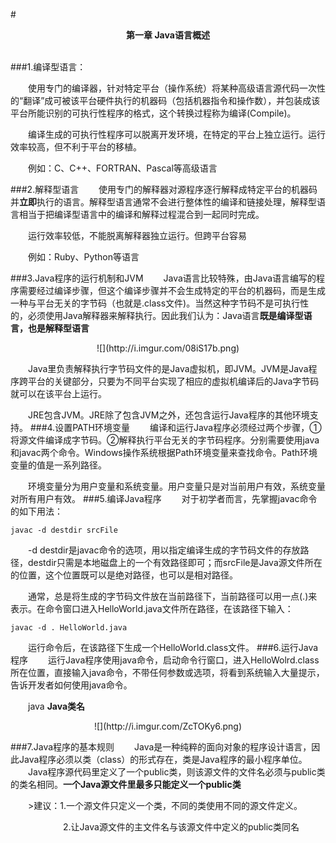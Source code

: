 #<center>**第一章 Java语言概述**</center>
</br>

###1.编译型语言：

&emsp;&emsp;使用专门的编译器，针对特定平台（操作系统）将某种高级语言源代码一次性的“翻译”成可被该平台硬件执行的机器码（包括机器指令和操作数），并包装成该平台所能识别的可执行性程序的格式，这个转换过程称为编译(Compile)。

&emsp;&emsp;编译生成的可执行性程序可以脱离开发环境，在特定的平台上独立运行。运行效率较高，但不利于平台的移植。

&emsp;&emsp;例如：C、C++、FORTRAN、Pascal等高级语言

###2.解释型语言
&emsp;&emsp;使用专门的解释器对源程序逐行解释成特定平台的机器码并**立即**执行的语言。解释型语言通常不会进行整体性的编译和链接处理，解释型语言相当于把编译型语言中的编译和解释过程混合到一起同时完成。

&emsp;&emsp;运行效率较低，不能脱离解释器独立运行。但跨平台容易

&emsp;&emsp;例如：Ruby、Python等语言

###3.Java程序的运行机制和JVM
&emsp;&emsp;Java语言比较特殊，由Java语言编写的程序需要经过编译步骤，但这个编译步骤并不会生成特定的平台的机器码，而是生成一种与平台无关的字节码（也就是.class文件)。当然这种字节码不是可执行性的，必须使用Java解释器来解释执行。因此我们认为：Java语言**既是编译型语言，也是解释型语言**
<center>![](http://i.imgur.com/08iS17b.png)</center>

&emsp;&emsp;Java里负责解释执行字节码文件的是Java虚拟机，即JVM。JVM是Java程序跨平台的关键部分，只要为不同平台实现了相应的虚拟机编译后的Java字节码就可以在该平台上运行。

&emsp;&emsp;JRE包含JVM。JRE除了包含JVM之外，还包含运行Java程序的其他环境支持。
###4.设置PATH环境变量
&emsp;&emsp;编译和运行Java程序必须经过两个步骤，①将源文件编译成字节码。②解释执行平台无关的字节码程序。分别需要使用java和javac两个命令。Windows操作系统根据Path环境变量来查找命令。Path环境变量的值是一系列路径。

&emsp;&emsp;环境变量分为用户变量和系统变量。用户变量只是对当前用户有效，系统变量对所有用户有效。
###5.编译Java程序
&emsp;&emsp;对于初学者而言，先掌握javac命令的如下用法：

`javac -d destdir srcFile`

&emsp;&emsp;-d destdir是javac命令的选项，用以指定编译生成的字节码文件的存放路径，destdir只需是本地磁盘上的一个有效路径即可；而srcFile是Java源文件所在的位置，这个位置既可以是绝对路径，也可以是相对路径。

&emsp;&emsp;通常，总是将生成的字节码文件放在当前路径下，当前路径可以用一点(.)来表示。在命令窗口进入HelloWorld.java文件所在路径，在该路径下输入：

`javac -d . HelloWorld.java`

&emsp;&emsp;运行命令后，在该路径下生成一个HelloWorld.class文件。
###6.运行Java程序
&emsp;&emsp;运行Java程序使用java命令，启动命令行窗口，进入HelloWolrd.class所在位置，直接输入java命令，不带任何参数或选项，将看到系统输入大量提示，告诉开发者如何使用java命令。

&emsp;&emsp;java **Java类名**

<center>![](http://i.imgur.com/ZcTOKy6.png)</center>

###7.Java程序的基本规则
&emsp;&emsp;Java是一种纯粹的面向对象的程序设计语言，因此Java程序必须以类（class）的形式存在，类是Java程序的最小程序单位。
&emsp;&emsp;Java程序源代码里定义了一个public类，则该源文件的文件名必须与public类的类名相同。**一个Java源文件里最多只能定义一个public类**

&emsp;&emsp;>建议：1.一个源文件只定义一个类，不同的类使用不同的源文件定义。

&emsp;&emsp;&emsp;&emsp;&emsp;&emsp;2.让Java源文件的主文件名与该源文件中定义的public类同名

